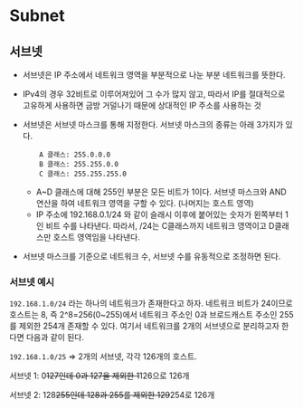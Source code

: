 # Subnet

## 서브넷

* 서브넷은 IP 주소에서 네트워크 영역을 부분적으로 나눈 부분 네트워크를 뜻한다.
* IPv4의 경우 32비트로 이루어져있어 그 수가 많지 않고, 따라서 IP를 절대적으로 고유하게 사용하면 금방 거덜나기 때문에 상대적인 IP 주소를 사용하는 것
*   서브넷은 서브넷 마스크를 통해 지정한다. 서브넷 마스크의 종류는 아래 3가지가 있다.

    ```
        A 클래스: 255.0.0.0
        B 클래스: 255.255.0.0
        C 클래스: 255.255.255.0
    ```

    * A\~D 클래스에 대해 255인 부분은 모든 비트가 1이다. 서브넷 마스크와 AND 연산을 하여 네트워크 영역을 구할 수 있다. (나머지는 호스트 영역)
    * IP 주소에 192.168.0.1/24 와 같이 슬래시 이후에 붙어있는 숫자가 왼쪽부터 1인 비트 수를 나타낸다. 따라서, /24는 C클래스까지 네트워크 영역이고 D클래스만 호스트 영역임을 나타낸다.
* 서브넷 마스크를 기준으로 네트워크 수, 서브넷 수를 유동적으로 조정하면 된다.

### 서브넷 예시

`192.168.1.0/24` 라는 하나의 네트워크가 존재한다고 하자. 네트워크 비트가 24이므로 호스트는 8, 즉 2^8=256(0\~255)에서 네트워크 주소인 0과 브로드캐스트 주소인 255를 제외한 254개 존재할 수 있다. 여기서 네트워크를 2개의 서브넷으로 분리하고자 한다면 다음과 같이 된다.

`192.168.1.0/25` ⇒ 2개의 서브넷, 각각 126개의 호스트.

서브넷 1: 0~~127인데 0과 127을 제외한 1~~126으로 126개

서브넷 2: 128~~255인데 128과 255를 제외한 129~~254로 126개
